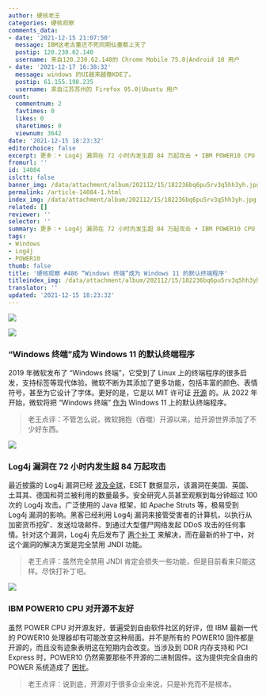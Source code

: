 ```yaml
---
author: 硬核老王
categories: 硬核观察
comments_data:
- date: '2021-12-15 21:07:50'
  message: IBM这老古董还不死同期仙童都上天了
  postip: 120.230.62.140
  username: 来自120.230.62.140的 Chrome Mobile 75.0|Android 10 用户
- date: '2021-12-17 16:38:32'
  message: windows 的UI越来越像KDE了。
  postip: 61.155.198.235
  username: 来自江苏苏州的 Firefox 95.0|Ubuntu 用户
count:
  commentnum: 2
  favtimes: 0
  likes: 0
  sharetimes: 0
  viewnum: 3642
date: '2021-12-15 18:23:32'
editorchoice: false
excerpt: 更多：• Log4j 漏洞在 72 小时内发生超 84 万起攻击 • IBM POWER10 CPU 对开源不友好
fromurl: ''
id: 14084
islctt: false
banner_img: /data/attachment/album/202112/15/182236bq6pu5rv3q5hh3yh.jpg
permalink: /article-14084-1.html
index_img: /data/attachment/album/202112/15/182236bq6pu5rv3q5hh3yh.jpg
related: []
reviewer: ''
selector: ''
summary: 更多：• Log4j 漏洞在 72 小时内发生超 84 万起攻击 • IBM POWER10 CPU 对开源不友好
tags:
- Windows
- Log4j
- POWER10
thumb: false
title: '硬核观察 #486 “Windows 终端”成为 Windows 11 的默认终端程序'
titleindex_img: /data/attachment/album/202112/15/182236bq6pu5rv3q5hh3yh.jpg
translator: ''
updated: '2021-12-15 18:23:32'
---
```


![](/data/attachment/album/202112/15/182236bq6pu5rv3q5hh3yh.jpg)


![](/data/attachment/album/202112/15/182246ergbbrddcf5bsdu9.jpg)


### “Windows 终端”成为 Windows 11 的默认终端程序


2019 年微软发布了 “Windows 终端”，它受到了 Linux 上的终端程序的很多启发，支持标签等现代体验。微软不断为其添加了更多功能，包括丰富的颜色、表情符号，甚至为它设计了字体。更好的是，它是以 MIT 许可证 [开源](https://github.com/microsoft/terminal) 的。从 2022 年开始，微软将把 “Windows 终端” [作为](https://devblogs.microsoft.com/commandline/windows-terminal-as-your-default-command-line-experience/) Windows 11 上的默认终端程序。



> 
> 老王点评：不管怎么说，微软拥抱（吞噬）开源以来，给开源世界添加了不少好东西。
> 
> 
> 


![](/data/attachment/album/202112/15/182257c4i77yzg24577xwu.jpg)


### Log4j 漏洞在 72 小时内发生超 84 万起攻击


最近披露的 Log4j 漏洞已经 [波及全球](https://arstechnica.com/information-technology/2021/12/hackers-launch-over-840000-attacks-through-log4j-flaw/)，ESET 数据显示，该漏洞在美国、英国、土耳其、德国和荷兰被利用的数量最多。安全研究人员甚至观察到每分钟超过 100 次的 Log4j 攻击。广泛使用的 Java 框架，如 Apache Struts 等，极易受到 Log4j 漏洞的影响。黑客已经利用 Log4j 漏洞来接管受害者的计算机，以执行从加密货币挖矿、发送垃圾邮件、到通过大型僵尸网络发起 DDoS 攻击的任何事情。针对这个漏洞，Log4j 先后发布了 [两个补丁](https://www.zdnet.com/article/second-log4j-vulnerability-found-apache-log4j-2-16-0-released/) 来解决，而在最新的补丁中，对这个漏洞的解决方案是完全禁用 JNDI 功能。



> 
> 老王点评：虽然完全禁用 JNDI 肯定会损失一些功能，但是目前看来只能这样。尽快打补丁吧。
> 
> 
> 


![](/data/attachment/album/202112/15/182315v0ngm000jj0q7256.jpg)


### IBM POWER10 CPU 对开源不友好


虽然 POWER CPU 对开源友好，普遍受到自由软件社区的好评，但 IBM 最新一代的 POWER10 处理器却有可能改变这种局面。并不是所有的 POWER10 固件都是开源的，而且没有迹象表明这在短期内会改变。当涉及到 DDR 内存支持和 PCI Express 时，POWER10 仍然需要那些不开源的二进制固件。这为提供完全自由的 POWER 系统造成了 [困扰](https://www.phoronix.com/scan.php?page=news_item&px=POWER10-Blobs-Raptor)。



> 
> 老王点评：说到底，开源对于很多企业来说，只是补充而不是根本。
> 
> 
>